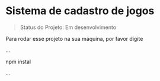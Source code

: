 # Sistema de cadastro de jogos

 > Status do Projeto: Em desenvolvimento
 
 Para rodar esse projeto na sua máquina, por favor digite
 
 ...
 
 npm instal
 
 ...
